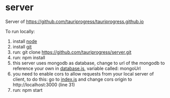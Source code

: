 # server

Server of https://github.com/tauriprogress/tauriprogress.github.io

To run locally:
  1. install [node](https://nodejs.org/)
  2. install [git](https://git-scm.com/downloads)
  3. run: git clone https://github.com/tauriprogress/server.git
  6. run: npm install
  7. this server uses mongodb as database, change to url of the mongodb to reference your own in [database.js](https://github.com/tauriprogress/server/blob/master/database.js), variable called: mongoUrl
  8. you need to enable cors to allow requests from your local server of client, to do this: go to [index.js](https://github.com/tauriprogress/server/blob/master/index.js) and change cors origin to http://localhost:3000 (line 31)
  9. run: npm start
